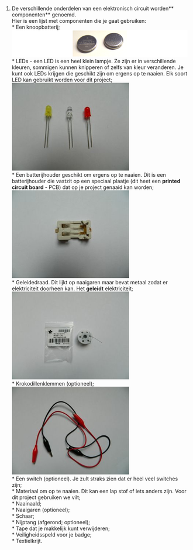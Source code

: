 1. De verschillende onderdelen van een elektronisch circuit worden** componenten** genoemd.  
   Hier is een lijst met componenten die je gaat gebruiken:  
   \* Een knoopbatterij;  
   ![](assets/batteries_100_202_650.png)  
   \* LEDs - een LED is een heel klein lampje. Ze zijn er in verschillende kleuren, sommigen kunnen knipperen of zelfs van kleur veranderen. Je kunt ook LEDs krijgen die geschikt zijn om ergens op te naaien. Elk soort LED kan gebruikt worden voor dit project;  
   ![](/assets/DSCN1113.JPG)  
   \* Een batterijhouder geschikt om ergens op te naaien. Dit is een batterijhouder die vastzit op een speciaal plaatje \(dit heet een **printed circuit board** - PCB\) dat op je project genaaid kan worden;  
   ![](/assets/DSCN1109.JPG)  
   \* Geleidedraad. Dit lijkt op naaigaren maar bevat metaal zodat er elektriciteit doorheen kan. Het **geleidt** elektriciteit;  
   ![](/assets/DSCN1119.JPG)  
   \* Krokodillenklemmen \(optioneel\);  
   ![](/assets/DSCN1118.JPG)  
   \* Een switch \(optioneel\). Je zult straks zien dat er heel veel switches zijn;  
   \* Materiaal om op te naaien. Dit kan een lap stof of iets anders zijn. Voor dit project gebruiken we vilt;  
   \* Naainaald;  
   \* Naaigaren \(optioneel\);  
   \* Schaar;  
   \* Nijptang \(afgerond; optioneel\);  
   \* Tape dat je makkelijk kunt verwijderen;  
   \* Veiligheidsspeld voor je badge;  
   \* Textielkrijt.



